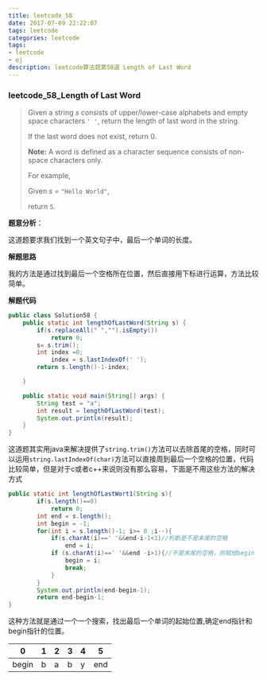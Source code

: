 ```yaml
---
title: leetcode_58
date: 2017-07-09 22:22:07
tags: leetcode
categories: leetcode
tags: 
- leetcode
- oj
description: leetcode算法题第58道 Length of Last Word
---
```


### leetcode\_58\_Length of Last Word

> Given a string *s* consists of upper/lower-case alphabets and empty space characters `' '`, return the length of last word in the string.
>
> If the last word does not exist, return 0.
>
> **Note:** A word is defined as a character sequence consists of non-space characters only.
>
> For example, 
>
> Given *s* = `"Hello World"`,
>
> return `5`.

**题意分析**：

这道题要求我们找到一个英文句子中，最后一个单词的长度。

**解题思路**

我的方法是通过找到最后一个空格所在位置，然后直接用下标进行运算，方法比较简单。

**解题代码**

```java
public class Solution58 {
    public static int lengthOfLastWord(String s) {
        if(s.replaceAll(" ","").isEmpty())
            return 0;
        s= s.trim();
        int index =0;
            index = s.lastIndexOf(' ');
        return s.length()-1-index;

    }

    public static void main(String[] args) {
        String test = "a";
        int result = lengthOfLastWord(test);
        System.out.println(result);
    }
}
```

这道题其实用java来解决提供了`string.trim()`方法可以去除首尾的空格，同时可以运用`string.lastIndexOf(char)`方法可以直接周到最后一个空格的位置，代码比较简单，但是对于c或者c++来说则没有那么容易，下面是不用这些方法的解决方式

```java
public static int lengthOfLastWort1(String s){
        if(s.length()==0)
            return 0;
        int end = s.length();
        int begin = -1;
        for(int i = s.length()-1; i>= 0 ;i--){
            if(s.charAt(i)==' '&&end-i-1<1)//判断是不是末尾的空格
                end = i;
            if (s.charAt(i)==' '&&end -i>1){//不是末尾的空格，则赋给begin
                begin = i;
                break;
            }
        }
        System.out.println(end-begin-1);
        return end-begin-1;
}
```

这种方法就是通过一个一个搜索，找出最后一个单词的起始位置,确定end指针和begin指针的位置。

| 0     | 1    | 2    | 3    | 4    | 5    |
| ----- | ---- | ---- | ---- | ---- | ---- |
| begin | b    | a    | b    | y    | end  |
